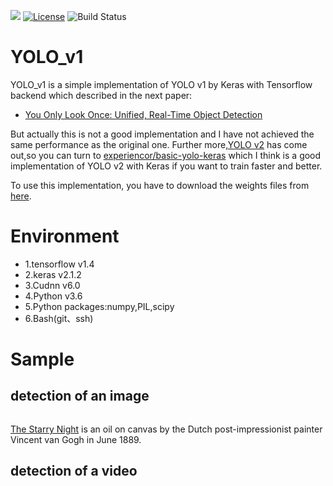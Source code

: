 ![](https://github.com/hualin95/YOLO_v1/blob/master/docs/logo.png)
[![License](https://img.shields.io/badge/License-MIT-blue.svg)](https://github.com/hualin95/Everyone_Is_Van_Gogh/blob/master/LICENSE) 
![Build Status](https://img.shields.io/appveyor/ci/gruntjs/grunt/master.svg)
# YOLO_v1
YOLO_v1 is a simple implementation of YOLO v1 by Keras with Tensorflow backend which described in the next paper:
* [You Only Look Once: Unified, Real-Time Object Detection](https://arxiv.org/abs/1506.02640)

But actually this is not a good implementation and I have not achieved the same performance as the original one.
Further more,[YOLO v2](https://pjreddie.com/darknet/yolo/) has come out,so you can turn to [experiencor/basic-yolo-keras](https://github.com/experiencor/basic-yolo-keras)
which I think is a good implementation of YOLO v2 with Keras if you want to train faster and better.

To use this implementation, you have to download the weights files from [here](https://pan.baidu.com/s/1YsJAVf0CnlG87-MlKd1X2w).

# Environment
* 1.tensorflow v1.4
* 2.keras v2.1.2
* 3.Cudnn v6.0
* 4.Python v3.6 
* 5.Python packages:numpy,PIL,scipy
* 6.Bash(git、ssh)

# Sample
## detection of an image
![]()

[The Starry Night](https://www.moma.org/learn/moma_learning/vincent-van-gogh-the-starry-night-1889) is an oil on canvas by the Dutch post-impressionist painter Vincent van Gogh in June 1889.
## detection of a video
![]() 
